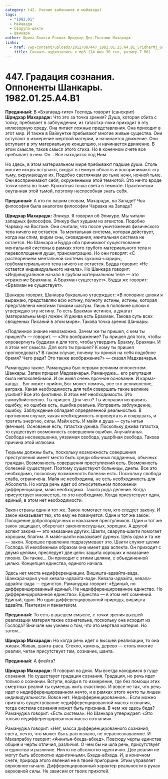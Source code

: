 ```yaml
---
category: (42. Учение вайшнавов и майавада)
tags:
  - "1982.01"
  - Майавада
  - Сварупа-шакти
  - Шанкара
author: Шрила Бхакти Ракшак Шридхар Дев-Госвами Махарадж
links:
  - href: /wp-content/uploads/2012/08/447_1982.01.25.A4.B1_SridharMj_Gradaciya_soznaniya_Opponenty_Shankary.mp3
    title: Скачать аудиозапись в mp3 (14 мин 30 сек, размер 7 Мб)
---
```


# 447. Градация сознания. Оппоненты Шанкары. 1982.01.25.A4.B1

**Преданный:** В «Бхагавад-гите» Господь говорит (санскрит)\
**Шридхар Махарадж:** Что это за точка зрения? Душа, которая сбита с толку, пребывает в заблуждении, из татастха-локи приходит в эту иллюзорную среду. Она питает ложные представления. Она приходит в этот мир. И также в Вайкунтхе пребывают многие живые существа. Они вступают в измерение мертвой материи, и начинается движение. Они вступают в эту материальную концепцию, и начинается движение. В этом смысле, таков смысл этого стиха. Но в конечном счете все пребывает в нем. Он… Все находится под Ним.

Но здесь, в этом материальном мире пребывают падшие души. Столь многие искры вступают, входят в темную область и воспринимают эту тьму, окружающую их. Подобно светлячкам во тьме ночи, ночной тьме. Они воспринимают себя, окруженными этой темнотой. Это нечто вроде точки света во тьме. Крохотная точка света в темноте. Практически окутанная этой тьмой, поэтому неспособная знать себя.

**Преданный:** А кто по вашим словам, Махарадж, на Западе? Чья философия была аналогом философии Чарвака на Западе?

**Шридхар Махарадж:** Эпикур. Я говорил об Эпикуре. Мы читали западных философов. Эпикур был худшим из атеистов. Подобно Чарваку на Востоке. Они считали, что после уничтожения физического тела ничего не остается. Та ментальная система, которая действует, когда мы спим, видим сны, сновидения, ментальная система не остается. Но Шанкара и Будда оба принимают существование ментальной системы в рамках этого грубого материального тела и перевоплощения души, трансмиграцию. Но они говорят: «С растворением ментальной системы сукшма-шариры, грубоматериального тела ничего не остается. Будда говорит: «Не остается индивидуального начала». Но Шанкара говорит: «Индивидуальное начало в грубом материальном теле — это отражение Брахмана. А Брахман существует». Будда же говорит: «Брахман не существует».

Шанкара говорит, Шанкара буквально утверждает: «В половине шлоки я выражаю, представляю всю истину, полноту истины, истины, которая представлена многими томами шастры. Лишь в половине шлоки я утверждаю эту истину. То есть Брахман истинен, а джагат (материальны мир) ложен. И джива есть Брахман. Такова суть всех священных Писаний в этом мире». Такова точка зрения Шанкары.

«Подлинное знание невозможно. Зачем же ты пришел, с кем ты пришел?» — говорит. — «Это воображение? Ты пришел для того, чтобы опровергнуть буддизм и для того, чтобы утвердить Брахму, Брахман. И в этом нет смысла. Для кого ты пришел? К кому ты пришел проповедовать? В таком случае, почему ты принял на себя подобное бремя? Чего ради? Это также воображение?» — сказал Мадхвачарья.

Рамануджа также. Рамануджа был первым великим оппонентом Шанкары. Затем пришел Мадхвачарья. Рамануджа… его репутация была непоколебимой. И он имел очень прочное основание. И карма-канда… Бог может прийти, Бог может помочь, все это великолепие, виграха. Какая необходимость для тебя совершать такие великие усилия? Все это фиктивно. В этом нет необходимости. Это самоубийственно. Ты пришел. Для чего? Ты исправил исправить ошибку, но ошибка есть, ошибка реальна. Исправить заблуждение, ошибку. Заблуждение обладает определенной реальностью. В противном случае, какая необходимость опровергать и сокрушать, и тратить энергию, силы. Майя есть. И майя и душа — суть нитья (вечные). Основание есть, татастха-джива. Поскольку джива татастха, то существует возможность совершения ошибки. Анучайтанья. Свобода несовершенна, уязвимая свобода, ущербная свобода. Такова причина этой иллюзии.

Тюрьмы должны быть, поскольку возможность совершения преступления имеет место быть среди обычных подданных, обычных граждан. Возможность совершения преступлений есть. Возможность болезней существует. Поэтому существуют больницы, диеты. Все это необходимо, поскольку возможность болезни есть. Поскольку свобода слаба, ограничена. Майя не необходима, не есть необходимость для Абсолюта. Но когда речь идет об относительном положении дифференциации, майя необходима. Такого рода деление. Когда присутствует множество, то это необходимо. Когда присутствует один, единый, в этом нет необходимости.

Закон страны один и тот же. Закон помогает тем, кто следует закону. И закон наказывает тех, кто ему не повинуется. Один и тот же закон. Поощрение добропорядочных и наказание преступников. Один и тот же закон защищает, оберегает законопослушных, хороших. А другой аспект закона — это наказание других. Шакти, сварупа-шакти помогает хорошим, благим. А майя-шакти наказывает дурных. Цель одна и та же — закон. Хорошее правление подразумевает это. Шакти служит целям Господа. И неизбежным образом она имеет два аспекта. Он приходит с двумя целями, преследует две цели: защита хороших и наказание плохих. Он также… Он приходит с этими целями, с объединенной целью. Концепция единства, единого начала.

Здесь нет места недифференциации. Вишишта-адвайта-вада. Шанкарачарья учил кевала-адвайта-ваде. Кевала-адвайта, кевала-адвайта-вада — единство. Рамануджа говорит: «Единый, но дифференцированный единый. Не недифференцированное единство. Но дифференцированное единство». Единство — в этом нет сомнений. Единый, один. Но один дифференцированной природы, вишишта-адвайта. Пантеизм и панантеизм.

**Преданный:** То есть в высшем смысле, с точки зрения высшей реализации материя также сознательна, поскольку она исходит из Господа? Вначале мы узнаем о том, что это мертвая материя. Но затем…

**Шридхар Махарадж:** Но когда речь идет о высшей реализации, то она живая. Живая, шанта-раса. Стекло, камень, дерево — столь многие реалии, четан присутствует там, сознание, шанта.

**Преданный:** А флейта?

**Шридхар Махарадж:** Я говорил на днях. Мы всегда находимся в гуще сознания. Но существует градация сознания. Градация, но речь идет только о сознании. Вступи, войди в то измерение, где без помощи этих смертных реалий ты сумеешь жить счастливо. И вовсе не так, что речь идет о недифференцированном нечто, и в рамках этого нечто ты лишен индивидуальности. Вовсе нет. Недифференцированное… Если можно признать существование недифференцированной массы сознания, тогда система сознания может быть признана. В чем же здесь беда? Рамануджа говорит: «Есть система». Но Шанкара утверждает: «Это только недифференцированная масса сознания».

Рамануджа говорит: «Нет, масса дифференцированного сознания, света, нечто, что может быть распознано, не нераспознаваемое. И Махапрабху говорит: «Ачинтья-бхеда-абхед». Повсюду черты единства общие и черты отличия, различия. О чем бы ни шла речь, присутствует и единство и различие. Ничто не абсолютно идентично. Две реалии не могут быть абсолютно идентичными. Бхеда-абхеда. И, в конечном счете, природа этого явления не в твоей пригоршне. Этим управляет верховное начало. Дифференцированный характер реальности в руках верховной силы. Не зависим от твоих прихотей.

